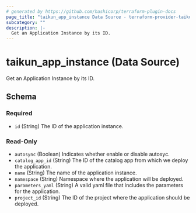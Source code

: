 ```yaml
---
# generated by https://github.com/hashicorp/terraform-plugin-docs
page_title: "taikun_app_instance Data Source - terraform-provider-taikun"
subcategory: ""
description: |-
  Get an Application Instance by its ID.
---
```


# taikun_app_instance (Data Source)

Get an Application Instance by its ID.



<!-- schema generated by tfplugindocs -->
## Schema

### Required

- `id` (String) The ID of the application instance.

### Read-Only

- `autosync` (Boolean) Indicates whether enable or disable autosyc.
- `catalog_app_id` (String) The ID of the catalog app from which we deploy the application.
- `name` (String) The name of the application instance.
- `namespace` (String) Namespace where the application will be deployed.
- `parameters_yaml` (String) A valid yaml file that includes the parameters for the application.
- `project_id` (String) The ID of the project where the application should be deployed.
